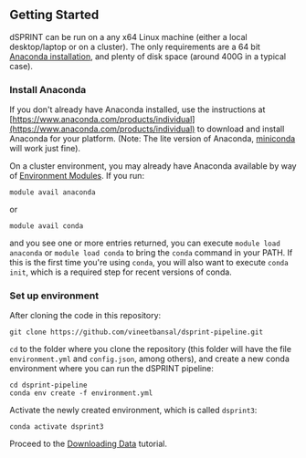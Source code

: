 ## Getting Started

dSPRINT can be run on a any x64 Linux machine (either a local desktop/laptop or on a cluster). The only requirements
are a 64 bit [Anaconda installation](https://www.anaconda.com/products/individual), and plenty of disk space
(around 400G in a typical case).

### Install Anaconda

If you don't already have Anaconda installed, use the instructions at
[https://www.anaconda.com/products/individual](https://www.anaconda.com/products/individual) to download and install
Anaconda for your platform. (Note: The lite version of Anaconda, [miniconda](https://docs.conda.io/en/latest/miniconda.html) will work just fine).

On a cluster environment, you may already have Anaconda available by way of 
[Environment Modules](https://modules.readthedocs.io/en/latest/). If you run:

```
module avail anaconda
```

or 

```
module avail conda
```

and you see one or more entries returned, you can execute `module load anaconda` or `module load conda` to bring the
`conda` command in your PATH. If this is the first time you're using `conda`, you will also want to execute `conda init`,
which is a required step for recent versions of conda.


### Set up environment

After cloning the code in this repository:

```
git clone https://github.com/vineetbansal/dsprint-pipeline.git
```

`cd` to the folder where you clone the repository (this folder will have the file `environment.yml` and `config.json`,
 among others), and create a new conda environment where you can run the dSPRINT pipeline:

```
cd dsprint-pipeline
conda env create -f environment.yml
```

Activate the newly created environment, which is called `dsprint3`:

```
conda activate dsprint3
```

Proceed to the [Downloading Data](!01_downloading_data.md) tutorial.
